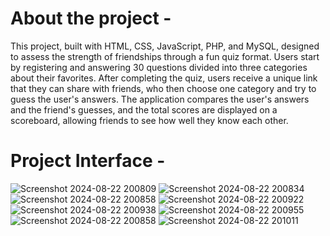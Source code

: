 <h1>About the project - </h1>

This project, built with HTML, CSS, JavaScript, PHP, and MySQL, designed to assess the strength of friendships through a fun quiz format. Users start by registering and answering 30 questions divided into three categories about their favorites. After completing the quiz, users receive a unique link that they can share with friends, who then choose one category and try to guess the user's answers. The application compares the user's answers and the friend's guesses, and the total scores are displayed on a scoreboard, allowing friends to see how well they know each other.  

<h1>Project Interface - </h1>

![Screenshot 2024-08-22 200809](https://github.com/user-attachments/assets/50cbc371-b266-4187-ae58-76e5530780b9)
![Screenshot 2024-08-22 200834](https://github.com/user-attachments/assets/67668886-7249-4e90-8b27-90dd914bcdbf)
![Screenshot 2024-08-22 200858](https://github.com/user-attachments/assets/1569bff9-7fb2-4817-a890-2b438234e074)
![Screenshot 2024-08-22 200922](https://github.com/user-attachments/assets/c7593620-9435-4cf6-9108-9e111249ac6d)
![Screenshot 2024-08-22 200938](https://github.com/user-attachments/assets/25acc71f-bd64-43d6-aab1-dd2d3c98c8c2)
![Screenshot 2024-08-22 200955](https://github.com/user-attachments/assets/3a629fa8-8226-4d01-a11c-e02f6853b4bf)
![Screenshot 2024-08-22 200858](https://github.com/user-attachments/assets/8865d09d-ccb4-4e1f-a88f-6c4080686721)
![Screenshot 2024-08-22 201011](https://github.com/user-attachments/assets/0c3ee05e-d1b1-46d6-8eb9-5cadf1d4fd3d)

